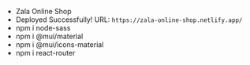 - Zala Online Shop
- Deployed Successfully!
  URL:
  `https://zala-online-shop.netlify.app/`
- npm i node-sass
- npm i @mui/material
- npm i @mui/icons-material
- npm i react-router
